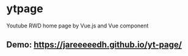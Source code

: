 # ytpage

Youtube RWD home page by Vue.js and Vue component

## Demo: https://jareeeeedh.github.io/yt-page/